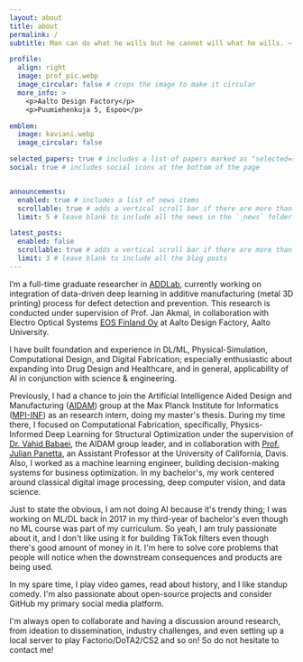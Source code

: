 ```yaml
---
layout: about
title: about
permalink: /
subtitle: Man can do what he wills but he cannot will what he wills. — Arthur Schopenhauer

profile:
  align: right
  image: prof_pic.webp
  image_circular: false # crops the image to make it circular
  more_info: >
    <p>Aalto Design Factory</p>
    <p>Puumiehenkuja 5, Espoo</p>

emblem:
  image: kaviani.webp
  image_circular: false

selected_papers: true # includes a list of papers marked as "selected={true}"
social: true # includes social icons at the bottom of the page


announcements:
  enabled: true # includes a list of news items
  scrollable: true # adds a vertical scroll bar if there are more than 3 news items
  limit: 5 # leave blank to include all the news in the `_news` folder

latest_posts:
  enabled: false
  scrollable: true # adds a vertical scroll bar if there are more than 3 new posts items
  limit: 3 # leave blank to include all the blog posts
---
```


I’m a full-time graduate researcher in <a href="https://www.aalto.fi/en/school-of-engineering/addlab-aalto-university-digital-design-laboratory-0">ADDLab</a>, currently working on integration of data-driven deep learning in additive manufacturing (metal 3D printing) process for defect detection and prevention. This research is conducted under supervision of Prof. Jan Akmal, in collaboration with Electro Optical Systems <a href="https://www.eos.info/">EOS Finland Oy</a> at Aalto Design Factory, Aalto University.

I have built foundation and experience in DL/ML, Physical-Simulation, Computational Design, and Digital Fabrication; especially enthusiastic about expanding into Drug Design and Healthcare, and in general, applicability of AI in conjunction with science & engineering.

Previously, I had a chance to join the Artificial Intelligence Aided Design and Manufacturing (<a href="https://aidam.mpi-inf.mpg.de/">AIDAM</a>) group at the Max Planck Institute for Informatics (<a href="https://www.mpi-inf.mpg.de/home/">MPI-INF</a>) as an research intern, doing my master's thesis. During my time there, I focused on Computational Fabrication, specifically, Physics-Informed Deep Learning for Structural Optimization under the supervision of <a href="https://aidam.mpi-inf.mpg.de/?view=people_vahid">Dr. Vahid Babaei</a>, the AIDAM group leader, and in collaboration with <a href="https://julianpanetta.com/">Prof. Julian Panetta</a>, an Assistant Professor at the University of California, Davis. Also, I worked as a machine learning engineer, building decision-making systems for business optimization. In my bachelor's, my work centered around classical digital image processing, deep computer vision, and data science.

Just to state the obvious, I am not doing AI because it's trendy thing; I was working on ML/DL back in 2017 in my third-year of bachelor's even though no ML course was part of my curriculum. So yeah, I am truly passionate about it, and I don't like using it for building TikTok filters even though there's good amount of money in it. I'm here to solve core problems that people will notice when the downstream consequences and products are being used.

In my spare time, I play video games, read about history, and I like standup comedy. I'm also passionate about open-source projects and consider GitHub my primary social media platform.

I'm always open to collaborate and having a discussion around research, from ideation to dissemination, industry challenges, and even setting up a local server to play Factorio/DoTA2/CS2 and so on! So do not hesitate to contact me!

